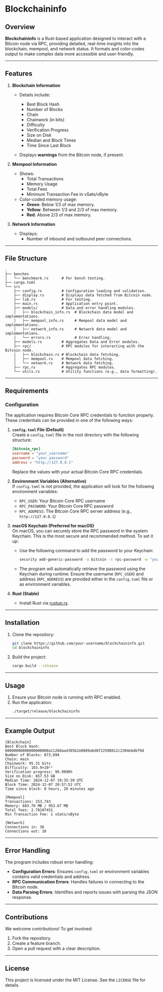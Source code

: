 # Blockchaininfo

## Overview

**Blockchaininfo** is a Rust-based application designed to interact with a Bitcoin node via RPC, providing detailed, real-time insights into the blockchain, mempool, and network status. It formats and color-codes output to make complex data more accessible and user-friendly.

---

## Features

1. **Blockchain Information**  
   - Details include:
     - Best Block Hash
     - Number of Blocks
     - Chain
     - Chainwork (in bits)
     - Difficulty
     - Verification Progress
     - Size on Disk
     - Median and Block Times
     - Time Since Last Block  

   - Displays **warnings** from the Bitcoin node, if present.

2. **Mempool Information**  
   - Shows:
     - Total Transactions
     - Memory Usage
     - Total Fees
     - Minimum Transaction Fee in vSats/vByte  
   - Color-coded memory usage:
     - **Green**: Below 1/3 of max memory.
     - **Yellow**: Between 1/3 and 2/3 of max memory.
     - **Red**: Above 2/3 of max memory.

3. **Network Information**  
   - Displays:
     - Number of inbound and outbound peer connections.

---

## File Structure

```
.
├── benches
│   └── benchmark.rs      # For bench testing.
├── cargo.toml
└── src
    ├── config.rs         # Configuration loading and validation.
    ├── display.rs        # Displays data fetched from Bitcoin node.
    ├── lib.rs            # For testing.
    ├── main.rs           # Application entry point.
    ├── models/           # Data and error handling modules.
    │   ├── blockchain_info.rs  # Blockchain data model and implementations.
    │   ├── mempool_info.rs     # Mempool data model and implementations.
    │   ├── network_info.rs     # Network data model and implementations.
    │   └── errors.rs           # Error handling.
    ├── models.rs         # Aggregates Data and Error modules.
    ├── rpc/              # RPC modules for interacting with the Bitcoin node.
    │   ├── blockchain.rs # Blockchain data fetching.
    │   ├── mempool.rs    # Mempool data fetching.
    │   └── network.rs    # Network data fetching.
    ├── rpc.rs            # Aggregates RPC modules.
    └── utils.rs          # Utility functions (e.g., data formatting).
```

---

## Requirements

### Configuration

The application requires Bitcoin Core RPC credentials to function properly. These credentials can be provided in one of the following ways:

1. **`config.toml` File (Default)**  
   Create a `config.toml` file in the root directory with the following structure:
   ```toml
   [bitcoin_rpc]
   username = "your_username"
   password = "your_password"
   address = "http://127.0.0.1"
   ```
   Replace the values with your actual Bitcoin Core RPC credentials.

2. **Environment Variables (Alternative)**  
   If `config.toml` is not provided, the application will look for the following environment variables:
   - `RPC_USER`: Your Bitcoin Core RPC username
   - `RPC_PASSWORD`: Your Bitcoin Core RPC password
   - `RPC_ADDRESS`: The Bitcoin Core RPC server address (e.g., `http://127.0.0.1`)

3. **macOS Keychain (Preferred for macOS)**  
   On macOS, you can securely store the RPC password in the system Keychain. This is the most secure and recommended method. To set it up:
   - Use the following command to add the password to your Keychain:
     ```bash
     security add-generic-password -a bitcoin -s rpc-password -w "your_password"
     ```
   - The program will automatically retrieve the password using the Keychain during runtime. Ensure the username (`RPC_USER`) and address (`RPC_ADDRESS`) are provided either in the `config.toml` file or as environment variables.

4. **Rust (Stable)**  
   - Install Rust via [rustup.rs](https://rustup.rs/).  

---  

## Installation

1. Clone the repository:
   ```bash
   git clone https://github.com/your-username/blockchaininfo.git
   cd blockchaininfo
   ```

2. Build the project:
   ```bash
   cargo build --release
   ```

---

## Usage

1. Ensure your Bitcoin node is running with RPC enabled.
2. Run the application:
   ```bash
   ./target/release/blockchaininfo
   ```

---

## Example Output

```plaintext
[Blockchain]
Best Block Hash: 00000000000000000000a1128daa4385b2e0889a6d8f22508812c2304ebdbf9d
Number of Blocks: 873,694
Chain: main
Chainwork: 95.31 bits
Difficulty: 103.9×10¹²
Verification progress: 99.9990%
Size on Disk: 657.53 GB
Median Time: 2024-12-07 19:35:39 UTC
Block Time: 2024-12-07 20:57:52 UTC
Time since block: 0 hours, 28 minutes ago

[Mempool]
Transactions: 253,743
Memory: 683.70 MB / 953.67 MB
Total fees: 2.78107451
Min Transaction Fee: 1 vSats/vByte

[Network]
Connections in: 36
Connections out: 10
```

---

## Error Handling

The program includes robust error handling:
- **Configuration Errors**: Ensures `config.toml` or environment variables contains valid credentials and address.   
- **RPC Communication Errors**: Handles failures in connecting to the Bitcoin node.  
- **Data Parsing Errors**: Identifies and reports issues with parsing the JSON response.

---

## Contributions

We welcome contributions! To get involved:
1. Fork the repository.
2. Create a feature branch.
3. Open a pull request with a clear description.

---

## License

This project is licensed under the MIT License. See the `LICENSE` file for details.